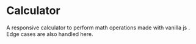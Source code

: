 # Calculator
A responsive calculator to perform math operations made with vanilla js . Edge cases are also handled here.
